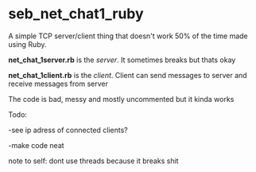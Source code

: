 # seb_net_chat1_ruby
A simple TCP server/client thing that doesn't work 50% of the time made using Ruby.

**net_chat_1server.rb** is the *server*. It sometimes breaks but thats okay

**net_chat_1client.rb** is the *client*. Client can send messages to server and receive messages from server

The code is bad, messy and mostly uncommented but it kinda works

Todo:

-see ip adress of connected clients?

-make code neat


note to self: dont use threads because it breaks shit
